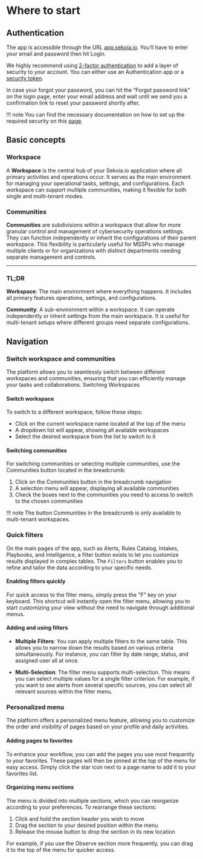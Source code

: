 # Where to start

## Authentication

The app is accessible through the URL [app.sekoia.io](https://app.sekoia.io/). You’ll have to enter your email and password then hit Login.

We highly recommend using [2-factor authentication](account_security.md) to add a layer of security to your account. You can either use an Authentication app or a [security token](securitytokens.md).

In case your forgot your password, you can hit the “Forgot password link” on the login page, enter your email address and wait until we send you a confirmation link to reset your password shortly after.

!!! note
    You can find the necessary documentation on how to set up the required security on this [page](account_security.md).


## Basic concepts

### Workspace 

A **Workspace** is the central hub of your Sekoia.io application where all primary activities and operations occur. It serves as the main environment for managing your operational tasks, settings, and configurations. Each workspace can support multiple communities, making it flexible for both single and multi-tenant modes.

### Communities

**Communities** are subdivisions within a workspace that allow for more granular control and management of cybersecurity operations settings. They can function independently or inherit the configurations of their parent workspace. This flexibility is particularly useful for MSSPs who manage multiple clients or for organizations with distinct departments needing separate management and controls.

---

### TL;DR

**Workspace**: The main environment where everything happens. It includes all primary features operations, settings, and configurations.

**Community**: A sub-environment within a workspace. It can operate independently or inherit settings from the main workspace. It is useful for multi-tenant setups where different groups need separate configurations.

## Navigation 

### Switch workspace and communities 

The platform allows you to seamlessly switch between different workspaces and communities, ensuring that you can efficiently manage your tasks and collaborations.
Switching Workspaces

#### Switch workspace

To switch to a different workspace, follow these steps:

- Click on the current workspace name located at the top of the menu
- A dropdown list will appear, showing all available workspaces
- Select the desired workspace from the list to switch to it

#### Switching communities

For switching communities or selecting multiple communities, use the Communities button located in the breadcrumb:

1. Click on the Communities button in the breadcrumb navigation
2. A selection menu will appear, displaying all available communities
3. Check the boxes next to the communities you need to access to switch to the chosen communities

!!! note 
    The button Communities in the breadcrumb is only available to multi-tenant workspaces. 


### Quick filters 

On the main pages of the app, such as Alerts, Rules Catalog, Intakes, Playbooks, and Intelligence, a filter button exists to let you customize results displayed in complex tables. The `Filters` button enables you to refine and tailor the data according to your specific needs.

#### Enabling filters quickly

For quick access to the filter menu, simply press the "F" key on your keyboard. This shortcut will instantly open the filter menu, allowing you to start customizing your view without the need to navigate through additional menus.

#### Adding and using filters

- **Multiple Filters**: You can apply multiple filters to the same table. This allows you to narrow down the results based on various criteria simultaneously. For instance, you can filter by date range, status, and assigned user all at once.

- **Multi-Selection**: The filter menu supports multi-selection. This means you can select multiple values for a single filter criterion. For example, if you want to see alerts from several specific sources, you can select all relevant sources within the filter menu.


### Personalized menu 

The platform offers a personalized menu feature, allowing you to customize the order and visibility of pages based on your profile and daily activities.

#### Adding pages to favorites

To enhance your workflow, you can add the pages you use most frequently to your favorites. These pages will then be pinned at the top of the menu for easy access. Simply click the star icon next to a page name to add it to your favorites list.

#### Organizing menu sections

The menu is divided into multiple sections, which you can reorganize according to your preferences. To rearrange these sections:

1. Click and hold the section header you wish to move
2. Drag the section to your desired position within the menu
3. Release the mouse button to drop the section in its new location

For example, if you use the Observe section more frequently, you can drag it to the top of the menu for quicker access.



